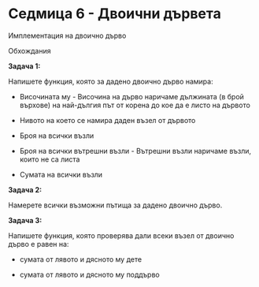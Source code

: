 # Седмица 6 - Двоични дървета

Имплементация на двоично дърво

Обхождания

**Задача 1:**

Напишете функция, която за дадено двоично дърво намира:

- Височината му - Височина на дърво наричаме дължината (в брой върхове) на най-дългия път от корена до кое да е листо на дървото

- Нивото на което се намира даден възел от дървото

- Броя на всички възли

- Броя на всички вътрешни възли - Вътрешни възли наричаме възли, които не са листа

- Сумата на всички възли

**Задача 2:**

Намерете всички възможни пътища за дадено двоично дърво.

**Задача 3:**

Напишете функция, която проверява дали всеки възел от двоично дърво е равен на:

- сумата от лявото и дясното му дете

- сумата от лявото и дясното му поддърво


